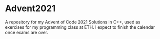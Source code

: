# Advent2021
A repository for my Advent of Code 2021 Solutions in C++, used as exercises for my programming class at ETH. I expect to finish the calendar once exams are over.
